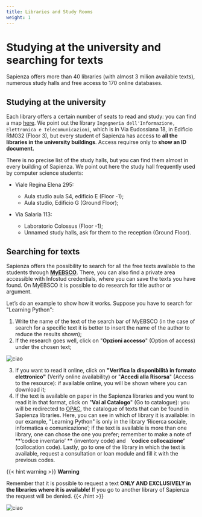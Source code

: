 ```yaml
---
title: Libraries and Study Rooms
weight: 1
---
```


# Studying at the university and searching for texts

Sapienza offers more than 40 libraries (with almost 3 milion available texts), numerous study halls and free access to 170 online databases.

## Studying at the university

Each library offers a certain number of seats to read and study: you can find a map [here](https://opac.uniroma1.it/SebinaOpacRMS/article/biblioteche-sapienza/biblioteche). We point out the library `Ingegneria dell'Informazione, Elettronica e Telecomunicazioni`, which is in Via Eudossiana 18, in Edificio RM032 (Floor 3), but every student of Sapienza has access to **all the libraries in the university buildings**. Access requirse only to **show an ID document.**

There is no precise list of the study halls, but you can find them almost in every building of Sapienza. We point out here the study hall frequently used by computer science students:
* Viale Regina Elena 295:
    * Aula studio aula S4, edificio E (Floor -1);
    * Aula studio, Edificio G (Ground Floor);

* Via Salaria 113:
    * Laboratorio Colossus (Floor -1);
    * Unnamed study halls, ask for them to the reception (Ground Floor).

## Searching for texts

Sapienza offers the possibility to search for all the free texts available to the students through [**MyEBSCO**](https://research.ebsco.com/c/2j64g6/search). There, you can also find a private area accessible with Infostud credentials, where you can save the texts you have found. On MyEBSCO it is possible to do research for title author or argument.

Let’s do an example to show how it works. Suppose you have to search for "Learning Python":
1. Write the name of the text of the search bar of MyEBSCO (in the case of search for a specific text it is better to insert the name of the author to reduce the results shown);
2. If the research goes well, click on "**Opzioni accesso**" (Option of access) under the chosen text;

![ciao](https://i.imgur.com/vXip7re.png)

3. If you want to read it online, click on **"Verifica la disponibilità in formato elettronico"** (Verify online availability) or "**Accedi alla Risorsa**" (Access to the resource): if available online, you will be shown where you can download it;
4. If the text is available on paper in the Sapienza libraries and you want to read it in that format, click on "**Vai al Catalogo**" (Go to catalogue): you will be redirected to [OPAC](https://opac.uniroma1.it/SebinaOpacRMS/.do), the catalogue of texts that can be found in Sapienza libraries. Here, you can see in which of library it is available: in our example, "Learning Python" is only in the library ‘Ricerca sociale, informatica e comunicazione’; if the text is available is more than one library, one can chose the one you prefer; remember to make a note of **’codice inventario’ ** (inventory code) and    **’codice collocazione’** (collocation code). Lastly, go to one of the library in which the text is available, request a consultation or loan module and fill it with the previous codes.

{{< hint warning >}}
<i class="fa-solid fa-triangle-exclamation" style="color: #FFD43B;"></i> **Warning**

Remember that it is possible to request a text **ONLY AND EXCLUSIVELY in the libraries where it is available**! If you go to another library of Sapienza the request will be denied.
{{< /hint >}}

![ciao](https://i.imgur.com/FWZb6K6.png)
